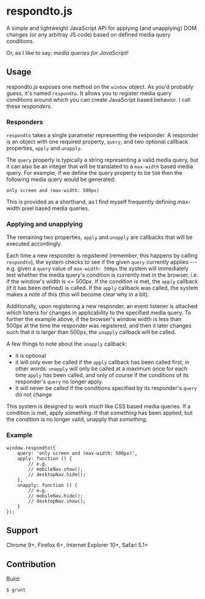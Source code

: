# respondto.js

A simple and lightweight JavaScript API for applying (and unapplying) DOM changes (or any arbitray JS code) based on defined media query conditions.

Or, as I like to say: *media queries for JavaScript!*

## Usage

respondto.js exposes one method on the `window` object. As you'd probably guess, it's named `respondto`. It allows you to register media query conditions around which you can create JavaScript based behavior. I call these *responders*.

### Responders

`respondto` takes a single parameter representing the responder. A responder is an object with one required property, `query`, and two optional callback properties, `apply` and `unapply`.

The `query` property is typically a string representing a valid media query, but it can also be an integer that will be translated to a `max-width` based media query. For example, if we define the query property to be `500` then the following media query would be generated:

	only screen and (max-width: 500px)

This is provided as a shorthand, as I find myself frequently defining max-width pixel based media queries.

### Applying and unapplying

The remaining two properties, `apply` and `unapply` are callbacks that will be executed accordingly.

Each time a new responder is registered (remember, this happens by calling `respondto`), the system checks to see if the given `query` currently applies --- e.g. given a `query` value of `max-width: 500px` the system will immediately test whether the media query's condition is currently met in the browser, i.e. if the window's width is <= 500px. If the condition is met, the `apply` callback (if it has been defined) is called. If the `apply` callback was called, the system makes a note of this (this will become clear why in a bit).

Additionally, upon registering a new responder, an event listener is attached which listens for changes in applicability to the specified media query. To further the example above, if the browser's window width is less than 500px at the time the responder was registered, and then it later changes such that it is larger than 500px, the `unapply` callback will be called.

A few things to note about the `unapply` callback:

- it is optional
- it will only ever be called if the `apply` callback has been called first, in other words: `unapply` will only be called at a maximum once for each time `apply` has been called, and only of course if the conditions of its responder's `query` no longer apply.
- it will never be called if the conditions specified by its responder's `query` do not change

This system is designed to work much like CSS based media queries. If a condition is met, apply *something*. If that *something* has been applied, but the condition is no longer valid, unapply that *something*.

### Example

	window.respondto({
		query: 'only screen and (max-width: 500px)',
		apply: function () {
			// e.g.
			// mobileNav.show();
			// desktopNav.hide();
		},
		unapply: function () {
			// e.g.
			// mobileNav.hide();
			// desktopNav.show();
		}
	});

## Support

Chrome 9+, Firefox 6+, Internet Explorer 10+, Safari 5.1+

## Contribution

Build:

	$ grunt